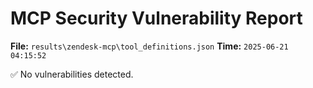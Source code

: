 # MCP Security Vulnerability Report
**File:** `results\zendesk-mcp\tool_definitions.json`
**Time:** `2025-06-21 04:15:52`

✅ No vulnerabilities detected.